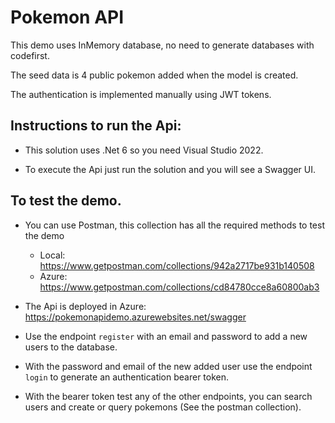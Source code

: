 # Pokemon API

This demo uses InMemory database, no need to generate databases with codefirst.

The seed data is 4 public pokemon added when the model is created.

The authentication is implemented manually using JWT tokens.

## Instructions to run the Api:

- This solution uses .Net 6 so you need Visual Studio 2022.

- To execute the Api just run the solution and you will see a Swagger UI.

## To test the demo.

- You can use Postman, this collection has all the required methods to test the demo 
    - Local: https://www.getpostman.com/collections/942a2717be931b140508
    - Azure: https://www.getpostman.com/collections/cd84780cce8a60800ab3

- The Api is deployed in Azure: https://pokemonapidemo.azurewebsites.net/swagger

- Use the endpoint `register` with an email and password to add a new users to the database.

- With the password and email of the new added user use the endpoint `login` to generate an authentication bearer token.

- With the bearer token test any of the other endpoints, you can search users and create or query pokemons (See the postman collection).
